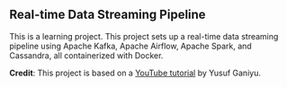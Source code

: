 ## Real-time Data Streaming Pipeline

This is a learning project.
This project sets up a real-time data streaming pipeline using Apache Kafka, Apache Airflow, Apache Spark, and Cassandra, all containerized with Docker.

**Credit**: This project is based on a [YouTube tutorial](https://youtu.be/GqAcTrqKcrY?si=L5jGcImRnH9twDo_) by Yusuf Ganiyu.
